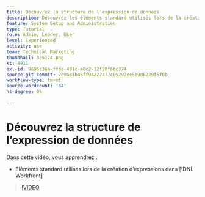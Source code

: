 ```yaml
---
title: Découvrez la structure de l’expression de données
description: Découvrez les éléments standard utilisés lors de la création d’expressions dans Adobe [!DNL Workfront].
feature: System Setup and Administration
type: Tutorial
role: Admin, Leader, User
level: Experienced
activity: use
team: Technical Marketing
thumbnail: 335174.png
kt: 8911
exl-id: 9696c36a-ffde-491c-a8c2-12f20f6bc374
source-git-commit: 2b9a31b45ff94222a77c05292ee5b9d8229f5f0b
workflow-type: tm+mt
source-wordcount: '34'
ht-degree: 0%

---
```


# Découvrez la structure de l’expression de données

Dans cette vidéo, vous apprendrez :

* Eléments standard utilisés lors de la création d’expressions dans [!DNL Workfront]

>[!VIDEO](https://video.tv.adobe.com/v/335174/?quality=12)
